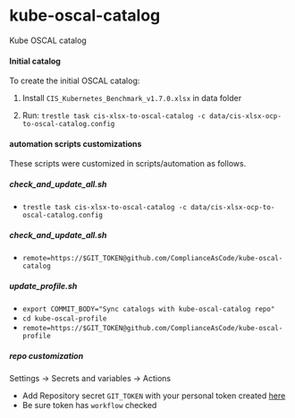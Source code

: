 # kube-oscal-catalog
Kube OSCAL catalog

#### Initial catalog

To create the initial OSCAL catalog: 

1. Install `CIS_Kubernetes_Benchmark_v1.7.0.xlsx` in data folder

2. Run: `trestle task cis-xlsx-to-oscal-catalog -c data/cis-xlsx-ocp-to-oscal-catalog.config`


#### automation scripts customizations

These scripts were customized in scripts/automation as follows.

##### check_and_update_all.sh

- `trestle task cis-xlsx-to-oscal-catalog -c data/cis-xlsx-ocp-to-oscal-catalog.config`

##### check_and_update_all.sh

- `remote=https://$GIT_TOKEN@github.com/ComplianceAsCode/kube-oscal-catalog`

##### update_profile.sh

- `export COMMIT_BODY="Sync catalogs with kube-oscal-catalog repo"`
- `cd kube-oscal-profile`
- `remote=https://$GIT_TOKEN@github.com/ComplianceAsCode/kube-oscal-profile`

##### repo customization

Settings -> Secrets and variables -> Actions

- Add Repository secret `GIT_TOKEN` with your personal token created [here](https://github.com/settings/tokens)
- Be sure token has `workflow` checked
